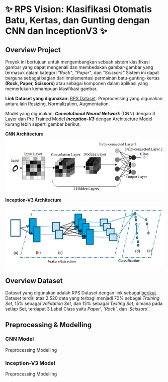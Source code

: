 # ✨ RPS Vision: Klasifikasi Otomatis Batu, Kertas, dan Gunting dengan CNN dan InceptionV3 ✨

## Overview Project
Proyek ini bertujuan untuk mengembangkan sebuah sistem klasifikasi gambar yang dapat mengenali dan membedakan gambar-gambar yang termasuk dalam kategori *"Rock"*, *"Paper"*, dan *"Scissors"* Sistem ini dapat berguna sebagai bagian dari implementasi permainan batu-gunting-kertas **(Rock, Paper, Scissors)** atau sebagai komponen dalam aplikasi yang memerlukan kemampuan klasifikasi gambar.

**Link Dataset yang digunakan:** [RPS Dataset](https://drive.google.com/drive/folders/1FhH72OaOBqVZchjYa4KLqFerBupNckEb?usp=sharing). Preprocessing yang digunakan antara lain Resizing, Normalization, Augmentation.

Model yang digunakan: ***Convolutional Neural Network*** (CNN) dengan 3 Layer dan Pre Trained Model ***Inception-V3*** dengan Architecture Model kurang lebih seperti gambar berikut.

**CNN Architecture**

![image](https://github.com/RahinaBintang/Data-Science/blob/abd3fcafd310a5680bd6e78b0551a478b26481e0/assets/model/CNN%20Flow.png)

**Inception-V3 Architecture**

![image](https://github.com/RahinaBintang/Data-Science/blob/2333b523b8e4b38055b04cda021be1b790b9b978/assets/model/InceptionV3%20Flow.png)

## Overview Dataset
Dataset yang digunakan adalah RPS Dataset dengan link sebagai [berikut](https://drive.google.com/drive/folders/1FhH72OaOBqVZchjYa4KLqFerBupNckEb?usp=sharing). Dataset terdiri atas 2.520 data yang terbagi menjadi 70% sebagai *Training Set*, 15% sebagai *Validation Set*, dan 15% sebagai *Testing Set*, dimana pada setiap Set, terdapat 3 Label Class yaitu *Paper'*, *'Rock'*, dan *'Scissors'*. 

## Preprocessing & Modelling

### CNN Model
Preprocessing
Modelling

### Inception-V3 Model
Preprocessing
Modelling
